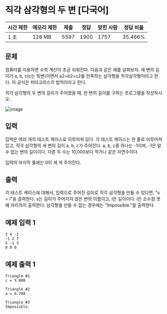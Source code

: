 [](https://www.acmicpc.net/problem/6322)

# 직각 삼각형의 두 변 [다국어]

| 시간 제한 | 메모리 제한 | 제출 | 정답 | 맞힌 사람 | 정답 비율 |
| --- | --- | --- | --- | --- | --- |
| 1 초 | 128 MB | 5597 | 1900 | 1757 | 35.466% |

## 문제

컴퓨터를 이용하면 수학 계산이 조금 쉬워진다. 다음과 같은 예를 살펴보자. 세 변의 길이가 a, b, c(c는 빗변)이면서 a2+b2=c2를 만족하는 삼각형을 직각삼각형이라고 한다. 이 공식은 피타고라스의 법칙이라고 한다.

직각 삼각형의 두 변의 길이가 주어졌을 때, 한 변의 길이를 구하는 프로그램을 작성하시오.

![image](https://github.com/user-attachments/assets/da29eb21-902e-4b65-94f2-bdb88db6470e)

## 입력

입력은 여러 개의 테스트 케이스로 이루어져 있다. 각 테스트 케이스는 한 줄로 이루어져 있고, 직각 삼각형의 세 변의 길이 a, b, c가 주어진다. a, b, c중 하나는 -1이며, -1은 알 수 없는 변의 길이이다. 다른 두 수는 10,000보다 작거나 같은 자연수이다.

입력의 마지막 줄에는 0이 세 개 주어진다.

## 출력

각 테스트 케이스에 대해서, 입력으로 주어진 길이로 직각 삼각형을 만들 수 있다면, "s = l"을 출력한다. s는 길이가 주어지지 않은 변의 이름이고, l은 길이이다. l은 소수점 셋째 자리까지 출력한다. 삼각형을 만들 수 없는 경우에는 "Impossible."을 출력한다.

## 예제 입력 1

```
3 4 -1
-1 2 7
5 -1 3
0 0 0

```

## 예제 출력 1

```
Triangle #1
c = 5.000

Triangle #2
a = 6.708

Triangle #3
Impossible.
```
